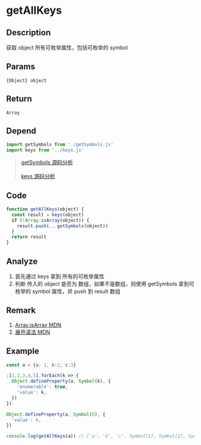 # getAllKeys 

## Description 
获取 object 所有可枚举属性，包括可枚举的 symbol
## Params
`{Object} object`
## Return
`Array`
## Depend
```js
import getSymbols from './getSymbols.js'
import keys from '../keys.js'
```
> [getSymbols 源码分析](./getSymbols.md)
> <br/>
> <br/>
> [keys 源码分析](../export/keys.md)

## Code
```js
function getAllKeys(object) {
  const result = keys(object)
  if (!Array.isArray(object)) {
    result.push(...getSymbols(object))
  }
  return result
}
```
## Analyze
1. 首先通过 keys 拿到 所有的可枚举属性
2. 判断 传入的 object 是否为 数组，如果不是数组，则使用 getSymbols 拿到可枚举的 symbol 属性，并 push 到 result 数组
## Remark
1. [Array.isArray MDN](https://developer.mozilla.org/zh-CN/docs/Web/JavaScript/Reference/Global_Objects/Array/isArray)
2. [展开语法 MDN](https://developer.mozilla.org/zh-CN/docs/Web/JavaScript/Reference/Operators/Spread_syntax)
## Example
```js
const a = {a: 1, b:2, c:3}

;[1,2,3,4,5].forEach(k => {
  Object.defineProperty(a, Symbol(k), {
    'enumerable': true,
    'value': k,
  })
})

Object.defineProperty(a, Symbol(6), {
  'value': 6,
})

console.log(getAllKeys(a)) // ['a', 'b', 'c', Symbol(1), Symbol(2), Symbol(3), Symbol(4), Symbol(5)]
```
